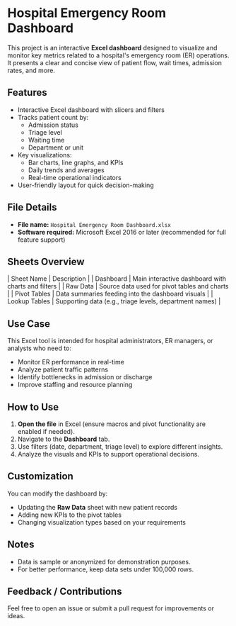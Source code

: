 # Hospital Emergency Room Dashboard

This project is an interactive **Excel dashboard** designed to visualize and monitor key metrics related to a hospital's emergency room (ER) operations. It presents a clear and concise view of patient flow, wait times, admission rates, and more.

## Features

- Interactive Excel dashboard with slicers and filters
- Tracks patient count by:
  - Admission status
  - Triage level
  - Waiting time
  - Department or unit
- Key visualizations:
  - Bar charts, line graphs, and KPIs
  - Daily trends and averages
  - Real-time operational indicators
- User-friendly layout for quick decision-making

## File Details

- **File name:** `Hospital Emergency Room Dashboard.xlsx`
- **Software required:** Microsoft Excel 2016 or later (recommended for full feature support)

## Sheets Overview

| Sheet Name        | Description |
| Dashboard         | Main interactive dashboard with charts and filters |
| Raw Data          | Source data used for pivot tables and charts |
| Pivot Tables      | Data summaries feeding into the dashboard visuals |
| Lookup Tables     | Supporting data (e.g., triage levels, department names) |

## Use Case

This Excel tool is intended for hospital administrators, ER managers, or analysts who need to:

- Monitor ER performance in real-time
- Analyze patient traffic patterns
- Identify bottlenecks in admission or discharge
- Improve staffing and resource planning

## How to Use

1. **Open the file** in Excel (ensure macros and pivot functionality are enabled if needed).
2. Navigate to the **Dashboard** tab.
3. Use filters (date, department, triage level) to explore different insights.
4. Analyze the visuals and KPIs to support operational decisions.

## Customization

You can modify the dashboard by:
- Updating the **Raw Data** sheet with new patient records
- Adding new KPIs to the pivot tables
- Changing visualization types based on your requirements

## Notes

- Data is sample or anonymized for demonstration purposes.
- For better performance, keep data sets under 100,000 rows.

## Feedback / Contributions

Feel free to open an issue or submit a pull request for improvements or ideas.
